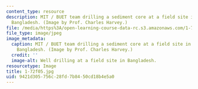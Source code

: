```yaml
---
content_type: resource
description: MIT / BUET team drilling a sediment core at a field site in Munshiganj,
  Bangladesh. (Image by Prof. Charles Harvey.)
file: /media/https%3A/open-learning-course-data-rc.s3.amazonaws.com/1-72-groundwater-hydrology-fall-2005/9421d305756c28fd7b8450cd18b4e5a0_1-72f05.jpg
file_type: image/jpeg
image_metadata:
  caption: MIT / BUET team drilling a sediment core at a field site in Munshiganj,
    Bangladesh. (Image by Prof. Charles Harvey.)
  credit: ''
  image-alt: Well drilling at a field site in Bangladesh.
resourcetype: Image
title: 1-72f05.jpg
uid: 9421d305-756c-28fd-7b84-50cd18b4e5a0
---
```

